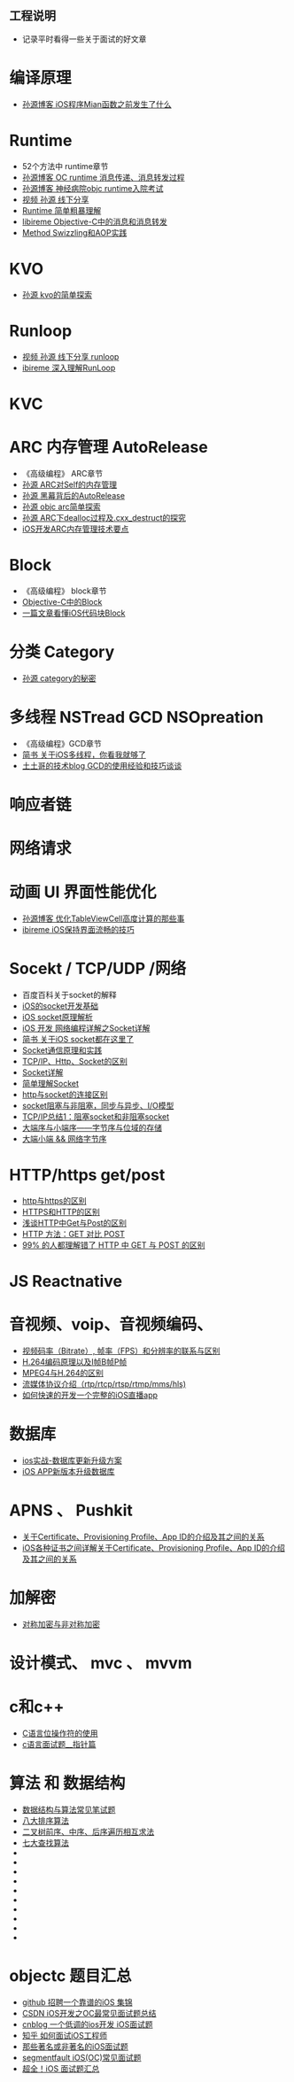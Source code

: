 
## 工程说明
  * 记录平时看得一些关于面试的好文章

# 编译原理
  * [孙源博客 iOS程序Mian函数之前发生了什么](http://blog.sunnyxx.com/2014/08/30/objc-pre-main/)

# Runtime
  * 52个方法中 runtime章节
  * [孙源博客 OC runtime 消息传递、消息转发过程](http://tech.glowing.com/cn/objective-c-runtime/)
  * [孙源博客 神经病院objc runtime入院考试](http://blog.sunnyxx.com/2014/11/06/runtime-nuts/)
  * [视频 孙源 线下分享](http://v.youku.com/v_show/id_XMTMwNTE1OTc3Mg==.html?spm=a2h0j.8191423.module_basic_relation.5~5!2~5~5!3~5!2~1~3~A)
  * [Runtime 简单粗暴理解](http://www.jianshu.com/p/f900de4a1495#)
  * [libireme Objective-C中的消息和消息转发](http://blog.ibireme.com/2013/11/26/objective-c-messaging/)
  * [Method Swizzling和AOP实践](http://tech.glowing.com/cn/method-swizzling-aop/)

# KVO
  * [孙源 kvo的简单探索](http://blog.sunnyxx.com/2014/03/09/objc_kvo_secret/)

# Runloop
  * [视频 孙源 线下分享 runloop](http://v.youku.com/v_show/id_XODgxODkzODI0.html?spm=a2h0k.8191407.0.0&from=s1.8-1-1.2)
  * [ibireme 深入理解RunLoop](http://blog.ibireme.com/2015/05/18/runloop/)

# KVC 


# ARC  内存管理 AutoRelease
  * 《高级编程》 ARC章节
  * [孙源 ARC对Self的内存管理](http://blog.sunnyxx.com/2015/01/17/self-in-arc/)
  * [孙源 黑幕背后的AutoRelease](http://blog.sunnyxx.com/2014/10/15/behind-autorelease/)
  * [孙源 objc arc简单探索](http://blog.sunnyxx.com/2014/03/15/objc_arc_secret/)
  * [孙源 ARC下dealloc过程及.cxx_destruct的探究](http://blog.sunnyxx.com/2014/04/02/objc_dig_arc_dealloc/)
  * [iOS开发ARC内存管理技术要点](http://www.cnblogs.com/flyFreeZn/p/4264220.html)


# Block
  * 《高级编程》 block章节
  * [Objective-C中的Block](http://www.cocoachina.com/ios/20150109/10891.html)
  * [一篇文章看懂iOS代码块Block](http://www.jianshu.com/p/14efa33b3562)

# 分类 Category
  * [孙源 category的秘密](http://blog.sunnyxx.com/2014/03/05/objc_category_secret/)

# 多线程 NSTread GCD NSOpreation
  * 《高级编程》GCD章节
  * [简书  关于iOS多线程，你看我就够了](http://www.jianshu.com/p/0b0d9b1f1f19)
  * [土土哥的技术blog GCD的使用经验和技巧谈谈](http://tutuge.me/2015/04/03/something-about-gcd/index.html)

# 响应者链


# 网络请求

# 动画 UI 界面性能优化
  * [孙源博客 优化TableViewCell高度计算的那些事](http://blog.sunnyxx.com/2015/05/17/cell-height-calculation/)
  * [ibireme iOS保持界面流畅的技巧](http://blog.ibireme.com/2015/11/12/smooth_user_interfaces_for_ios/)



# Socekt / TCP/UDP /网络
  * 百度百科关于socket的解释
  * [iOS的socket开发基础](https://my.oschina.net/u/1378445/blog/340206)
  * [iOS socket原理解析](http://www.cnblogs.com/wyk19910103/p/5482363.html)
  * [iOS 开发 网络编程详解之Socket详解](http://blog.csdn.net/kuangdacaikuang/article/details/53386782)
  * [简书 关于iOS socket都在这里了](http://www.jianshu.com/p/3e4f3de18e3b)
  * [Socket通信原理和实践](http://blog.csdn.net/jiajia4336/article/details/8798421)
  * [TCP/IP、Http、Socket的区别](http://jingyan.baidu.com/article/08b6a591e07ecc14a80922f1.html)
  * [Socket详解](http://blog.csdn.net/sight_/article/details/8138802)
  * [简单理解Socket](http://www.cnblogs.com/dolphinX/p/3460545.html)
  * [http与socket的连接区别](http://blog.sina.com.cn/s/blog_58dbd16c0100clx6.html)
  * [socket阻塞与非阻塞，同步与异步、I/O模型](http://blog.csdn.net/hguisu/article/details/7453390)
  * [TCP/IP总结1：阻塞socket和非阻塞socket](http://blog.csdn.net/pingnanlee/article/details/7770087)
  * [大端序与小端序——字节序与位域的存储](http://www.cnblogs.com/daxu/archive/2012/08/14/2638278.html)
  * [大端小端 && 网络字节序](http://blog.csdn.net/legend050709/article/details/39890997)



# HTTP/https   get/post
  * [http与https的区别](https://jingyan.baidu.com/article/f25ef2541263d0482c1b82ea.html)
  * [HTTPS和HTTP的区别](http://blog.csdn.net/whatday/article/details/38147103)
  * [浅谈HTTP中Get与Post的区别](http://www.cnblogs.com/hyddd/archive/2009/03/31/1426026.html)
  * [HTTP 方法：GET 对比 POST](http://www.w3school.com.cn/tags/html_ref_httpmethods.asp)
  * [99% 的人都理解错了 HTTP 中 GET 与 POST 的区别](http://www.tuicool.com/articles/faAJNzR)

# JS Reactnative

# 音视频、voip、音视频编码、
  * [视频码率（Bitrate）, 帧率（FPS）和分辨率的联系与区别](http://blog.csdn.net/wishfly/article/details/44211515)
  * [H.264编码原理以及I帧B帧P帧](http://blog.sina.com.cn/s/blog_8fb8cd4801018yyo.html)
  * [MPEG4与H.264的区别](http://blog.sina.com.cn/s/blog_4a471ff60100ccm3.html)
  * [ 流媒体协议介绍（rtp/rtcp/rtsp/rtmp/mms/hls)](http://blog.csdn.net/tttyd/article/details/12032357/)
  * [如何快速的开发一个完整的iOS直播app](http://www.jianshu.com/p/bd42bacbe4cc)

# 数据库
  * [ios实战-数据库更新升级方案](https://my.oschina.net/iq19900204/blog/407328)
  * [iOS APP新版本升级数据库](http://blog.csdn.net/shan1991fei/article/details/50894436)


# APNS 、 Pushkit
  * [关于Certificate、Provisioning Profile、App ID的介绍及其之间的关系](http://www.cnblogs.com/cywin888/p/3263027.html)
  * [iOS各种证书之间详解关于Certificate、Provisioning Profile、App ID的介绍及其之间的关系](http://www.2cto.com/kf/201612/578585.html)

# 加解密
  * [对称加密与非对称加密](http://www.cnblogs.com/jfzhu/p/4020928.html)


# 设计模式、 mvc 、 mvvm


# c和c++
  * [C语言位操作符的使用](http://blog.csdn.net/shamohua/article/details/5783582)
  * [c语言面试题__指针篇 ](http://blog.chinaunix.net/uid-20659461-id-1905159.html)
  

# 算法 和  数据结构
  * [数据结构与算法常见笔试题](http://www.cnblogs.com/tony_cap/p/3705622.html)
  * [八大排序算法](http://blog.csdn.net/hguisu/article/details/7776068/)
  * [二叉树前序、中序、后序遍历相互求法](http://www.cnblogs.com/fzhe/archive/2013/01/07/2849040.html)
  * [七大查找算法](http://www.cnblogs.com/maybe2030/p/4715035.html#_label0)
  * []()
  * []()
  * []()
  * []()
  * []()
  * []()
  * []()
  * []()
  * []()
  * []()



# objectc 题目汇总
  * [github 招聘一个靠谱的iOS 集锦](https://github.com/ChenYilong/iOSInterviewQuestions/)
  * [CSDN iOS开发之OC最常见面试题总结](http://blog.csdn.net/star__shine/article/details/51203689)
  * [cnblog 一个低调的ios开发 iOS面试题](http://www.cnblogs.com/ioshe/p/5481445.html)
  * [知乎 如何面试iOS工程师](https://www.zhihu.com/question/19604641/answer/44151044?group_id=764252403695390720)
  * [那些著名或非著名的iOS面试题](http://www.codeceo.com/article/ios-interview-1.html)
  * [segmentfault iOS(OC)常见面试题](https://segmentfault.com/a/1190000004196352)
  * [超全！iOS 面试题汇总](http://www.cocoachina.com/programmer/20151019/13746.html)





	

